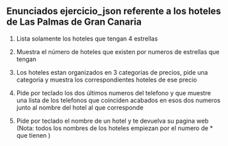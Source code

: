 ## Enunciados ejercicio_json referente a los hoteles de Las Palmas de Gran Canaria

1. Lista solamente los hoteles que tengan 4 estrellas

2. Muestra el número de hoteles que existen por numeros de estrellas que tengan

3. Los hoteles estan organizados en 3 categorias de precios, pide una categoria y muestra los correspondientes hoteles de ese precio

4. Pide por teclado los dos últimos numeros del telefono y que muestre una lista de los telefonos que coinciden acabados en esos dos numeros junto al nombre del hotel al que corresponde

5. Pide por teclado el nombre de un hotel y te devuelva su pagina web (Nota: todos los nombres de los hoteles empiezan por el numero de * que tienen )
